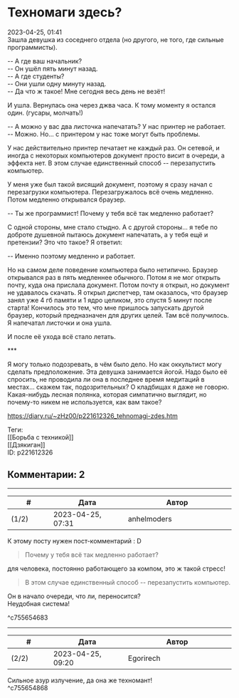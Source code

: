 Техномаги здесь?
================

  
2023-04-25, 01:41  
 Зашла девушка из соседнего отдела (но другого, не того, где сильные программисты).   
   
 -- А где ваш начальник?   
 -- Он ушёл пять минут назад.   
 -- А где студенты?   
 -- Они ушли одну минуту назад.   
 -- Да что ж такое! Мне сегодня весь день не везёт!   
   
 И ушла. Вернулась она через джва часа. К тому моменту я остался один. (гусары, молчать!)   
   
 -- А можно у вас два листочка напечатать? У нас принтер не работает.   
 -- Можно. Но... с принтером у нас тоже могут быть проблемы.   
   
 У нас действительно принтер печатает не каждый раз. Он сетевой, и иногда с некоторых компьютеров документ просто висит в очереди, а эффекта нет. В этом случае единственный способ -- перезапустить компьютер.   
   
 У меня уже был такой висящий документ, поэтому я сразу начал с перезагрузки компьютера. Перезагружалось всё очень медленно. Потом медленно открывался браузер.   
   
 -- Ты же программист! Почему у тебя всё так медленно работает?   
   
 С одной стороны, мне стало стыдно. А с другой стороны... я тебе по доброте душевной пытаюсь документ напечатать, а у тебя ещё и претензии? Это что такое? Я ответил:   
   
 -- Именно поэтому медленно и работает.   
   
 Но на самом деле поведение компьютера было нетипично. Браузер открывался раз в пять медленнее обычного. Потом я не мог открыть почту, куда она прислала документ. Потом почту я открыл, но документ не удавалось скачать. Я открыл диспетчер, там оказалось, что браузер занял уже 4 гб памяти и 1 ядро целиком, это спустя 5 минут после старта! Кончилось это тем, что мне пришлось запускать другой браузер, который предназначен для других целей. Там всё получилось. Я напечатал листочки и она ушла.   
   
 И после её ухода всё стало летать.   
   
 \*\*\*   
   
 Я могу только подозревать, в чём было дело. Но как оккультист могу сделать предположение. Эта девушка занимается йогой. Надо было её спросить, не проводила ли она в последнее время медитаций в местах... скажем так, подозрительных? О кладбищах я даже не говорю. Какая-нибудь лесная полянка, которая симпатично выглядит, но почему-то никем не используется, как вам такое?   
  
<https://diary.ru/~zHz00/p221612326_tehnomagi-zdes.htm>  
  
Теги:  
[[Борьба с техникой]]  
[[Дзякиган]]  
ID: p221612326  


Комментарии: 2
--------------

  


---



|         #         |              Дата              |                     Автор                     |           ID           |
| --- | --- | --- | --- |
| (1/2) | 2023-04-25, 07:31 | anhelmoders | c755654683 |

  
  К этому посту нужен пост-комментарий : D 

   
  >Почему у тебя всё так медленно работает? 

   
  для человека, постоянно работающего за компом, это ж такой стресс! 

   
  >В этом случае единственный способ -- перезапустить компьютер. 

   
  Он в начало очереди, что ли, переносится?   
 Неудобная система! 

   
 ^c755654683

---



|         #         |              Дата              |                     Автор                     |           ID           |
| --- | --- | --- | --- |
| (2/2) | 2023-04-25, 09:20 | Egorirech | c755654868 |

  
 Сильное азур излучение, да она же техномант!   
 ^c755654868